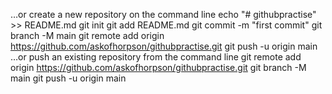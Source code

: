 …or create a new repository on the command line
echo "# githubpractise" >> README.md
git init
git add README.md
git commit -m "first commit"
git branch -M main
git remote add origin https://github.com/askofhorpson/githubpractise.git
git push -u origin main
…or push an existing repository from the command line
git remote add origin https://github.com/askofhorpson/githubpractise.git
git branch -M main
git push -u origin main
